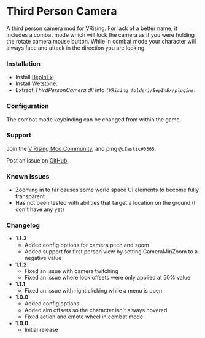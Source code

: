 # Third Person Camera

A third person camera mod for VRising. For lack of a better name, it includes a combat mode which will lock the camera as if you were holding the rotate camera mouse button. While in combat mode your character will always face and attack in the direction you are looking.

### Installation

- Install [BepInEx](https://v-rising.thunderstore.io/package/BepInEx/BepInExPack_V_Rising/).
- Install [Wetstone](https://v-rising.thunderstore.io/package/molenzwiebel/Wetstone/).
- Extract _ThirdPersonCamera.dll_ into _`(VRising folder)/BepInEx/plugins`_.

### Configuration

The combat mode keybinding can be changed from within the game.

### Support

Join the [V Rising Mod Community](https://discord.gg/r87Vdez2Br), and ping `@iZastic#0365`.

Post an issue on [GitHub](https://github.com/iZastic/vrising-thirdpersoncamera/issues).

### Known Issues
- Zooming in to far causes some world space UI elements to become fully transparent
- Has not been tested with abilities that target a location on the ground (I don't have any yet)

### Changelog

- **1.1.3**
    - Added config options for camera pitch and zoom
    - Added support for first person view by setting CameraMinZoom to a negative value
- **1.1.2**
    - Fixed an issue with camera twitching
    - Fixed an issue where look offsets were only applied at 50% value
- **1.1.1**
    - Fixed an issue with right clicking while a menu is open
- **1.0.0**
    - Added config options
    - Added aim offsets so the character isn't always hovered
    - Fixed action and emote wheel in combat mode
- **1.0.0**
    - Initial release